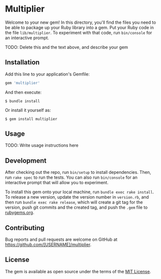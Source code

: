 # Multiplier

Welcome to your new gem! In this directory, you'll find the files you need to be able to package up your Ruby library into a gem. Put your Ruby code in the file `lib/multiplier`. To experiment with that code, run `bin/console` for an interactive prompt.

TODO: Delete this and the text above, and describe your gem

## Installation

Add this line to your application's Gemfile:

```ruby
gem 'multiplier'
```

And then execute:

    $ bundle install

Or install it yourself as:

    $ gem install multiplier

## Usage

TODO: Write usage instructions here

## Development

After checking out the repo, run `bin/setup` to install dependencies. Then, run `rake spec` to run the tests. You can also run `bin/console` for an interactive prompt that will allow you to experiment.

To install this gem onto your local machine, run `bundle exec rake install`. To release a new version, update the version number in `version.rb`, and then run `bundle exec rake release`, which will create a git tag for the version, push git commits and the created tag, and push the `.gem` file to [rubygems.org](https://rubygems.org).

## Contributing

Bug reports and pull requests are welcome on GitHub at https://github.com/[USERNAME]/multiplier.

## License

The gem is available as open source under the terms of the [MIT License](https://opensource.org/licenses/MIT).
